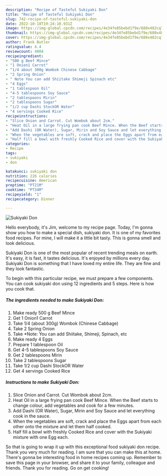 ```yaml
---
description: "Recipe of Tasteful Sukiyaki Don"
title: "Recipe of Tasteful Sukiyaki Don"
slug: 742-recipe-of-tasteful-sukiyaki-don
date: 2022-10-18T19:24:10.931Z
image: https://img-global.cpcdn.com/recipes/4e34fe85bebd1f9e/680x482cq70/sukiyaki-don-recipe-main-photo.jpg
thumbnail: https://img-global.cpcdn.com/recipes/4e34fe85bebd1f9e/680x482cq70/sukiyaki-don-recipe-main-photo.jpg
cover: https://img-global.cpcdn.com/recipes/4e34fe85bebd1f9e/680x482cq70/sukiyaki-don-recipe-main-photo.jpg
author: Frank Butler
ratingvalue: 4.4
reviewcount: 4004
recipeingredient:
- "500 g Beef Mince"
- "1 Onion1 Carrot"
- "1/4 about 300g Wombok Chinese Cabbage"
- "2 Spring Onion"
- " Note You can add Shiitake Shimeji Spinach etc"
- "4 Eggs"
- "1 tablespoon Oil"
- "4-5 tablespoons Soy Sauce"
- "2 tablespoons Mirin"
- "2 tablespoons Sugar"
- "1/2 cup Dashi StockOR Water"
- "4 servings Cooked Rice"
recipeinstructions:
- "Slice Onion and Carrot. Cut Wombok about 2cm."
- "Heat Oil in a large frying pan cook Beef Mince. When the Beef starts to change colour, add vegetables and cook for a few minutes."
- "Add Dashi (OR Water), Sugar, Mirin and Soy Sauce and let everything cook in the sauce."
- "When the vegetables are soft, crack and place the Eggs apart from each other onto the mixture and let them half cooked."
- "Half fill a bowl with freshly Cooked Rice and cover with the Sukiyaki mixture with one Egg each."
categories:
- Recipe
tags:
- sukiyaki
- don

katakunci: sukiyaki don 
nutrition: 226 calories
recipecuisine: American
preptime: "PT21M"
cooktime: "PT34M"
recipeyield: "1"
recipecategory: Dinner

---
```



![Sukiyaki Don](https://img-global.cpcdn.com/recipes/4e34fe85bebd1f9e/680x482cq70/sukiyaki-don-recipe-main-photo.jpg)

Hello everybody, it's Jim, welcome to my recipe page. Today, I'm gonna show you how to make a special dish, sukiyaki don. It is one of my favorites food recipes. For mine, I will make it a little bit tasty. This is gonna smell and look delicious.

Sukiyaki Don is one of the most popular of recent trending meals on earth. It's easy, it is fast, it tastes delicious. It's enjoyed by millions every day. Sukiyaki Don is something that I have loved my entire life. They are fine and they look fantastic.




To begin with this particular recipe, we must prepare a few components. You can cook sukiyaki don using 12 ingredients and 5 steps. Here is how you cook that.

<!--inarticleads1-->

##### The ingredients needed to make Sukiyaki Don:

1. Make ready 500 g Beef Mince
1. Get 1 Onion1 Carrot
1. Take 1/4 (about 300g) Wombok (Chinese Cabbage)
1. Take 2 Spring Onion
1. Take  *Note: You can add Shiitake, Shimeji, Spinach, etc
1. Make ready 4 Eggs
1. Prepare 1 tablespoon Oil
1. Get 4-5 tablespoons Soy Sauce
1. Get 2 tablespoons Mirin
1. Take 2 tablespoons Sugar
1. Take 1/2 cup Dashi StockOR Water
1. Get 4 servings Cooked Rice




<!--inarticleads2-->

##### Instructions to make Sukiyaki Don:

1. Slice Onion and Carrot. Cut Wombok about 2cm.
1. Heat Oil in a large frying pan cook Beef Mince. When the Beef starts to change colour, add vegetables and cook for a few minutes.
1. Add Dashi (OR Water), Sugar, Mirin and Soy Sauce and let everything cook in the sauce.
1. When the vegetables are soft, crack and place the Eggs apart from each other onto the mixture and let them half cooked.
1. Half fill a bowl with freshly Cooked Rice and cover with the Sukiyaki mixture with one Egg each.




So that is going to wrap it up with this exceptional food sukiyaki don recipe. Thank you very much for reading. I am sure that you can make this at home. There's gonna be interesting food in home recipes coming up. Remember to save this page in your browser, and share it to your family, colleague and friends. Thank you for reading. Go on get cooking!
